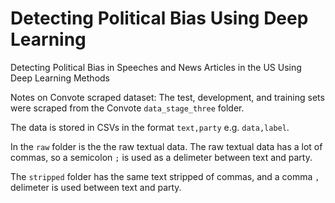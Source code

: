 # Detecting Political Bias Using Deep Learning
Detecting Political Bias in Speeches and News Articles in the US Using Deep Learning Methods 

Notes on Convote scraped dataset:
The test, development, and training sets were scraped from the Convote ```data_stage_three``` folder.

The data is stored in CSVs in the format ```text,party``` e.g. ```data,label```.

In the ```raw``` folder is the the raw textual data. 
The raw textual data has a lot of commas, so a semicolon ```;``` is used as a delimeter between text and party.

The ```stripped``` folder has the same text stripped of commas, and a comma ```,``` delimeter is used between text and party.